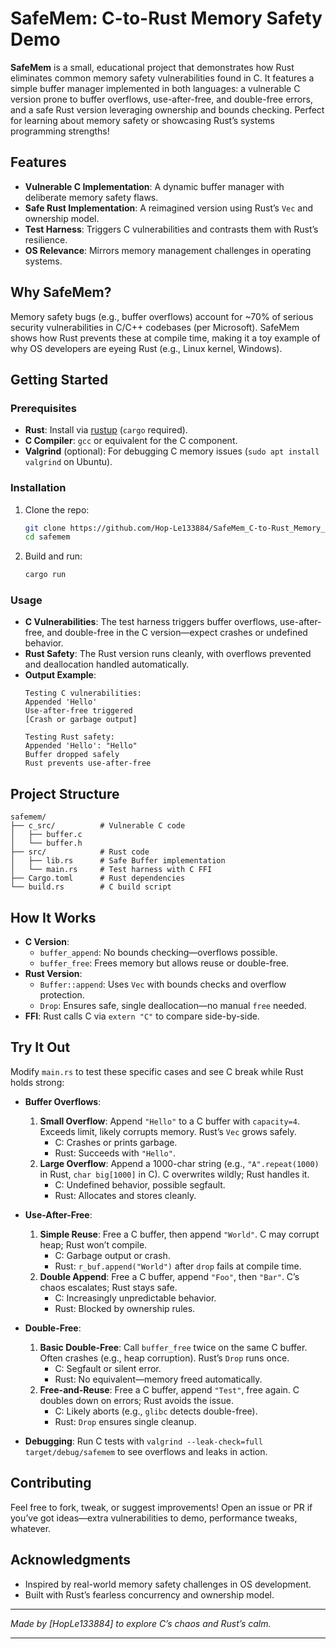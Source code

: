 # SafeMem: C-to-Rust Memory Safety Demo

**SafeMem** is a small, educational project that demonstrates how Rust eliminates common memory safety vulnerabilities found in C. It features a simple buffer manager implemented in both languages: a vulnerable C version prone to buffer overflows, use-after-free, and double-free errors, and a safe Rust version leveraging ownership and bounds checking. Perfect for learning about memory safety or showcasing Rust’s systems programming strengths!

## Features
- **Vulnerable C Implementation**: A dynamic buffer manager with deliberate memory safety flaws.  
- **Safe Rust Implementation**: A reimagined version using Rust’s `Vec` and ownership model.  
- **Test Harness**: Triggers C vulnerabilities and contrasts them with Rust’s resilience.  
- **OS Relevance**: Mirrors memory management challenges in operating systems.

## Why SafeMem?
Memory safety bugs (e.g., buffer overflows) account for ~70% of serious security vulnerabilities in C/C++ codebases (per Microsoft). SafeMem shows how Rust prevents these at compile time, making it a toy example of why OS developers are eyeing Rust (e.g., Linux kernel, Windows).

## Getting Started

### Prerequisites
- **Rust**: Install via [rustup](https://rustup.rs/) (`cargo` required).  
- **C Compiler**: `gcc` or equivalent for the C component.  
- **Valgrind** (optional): For debugging C memory issues (`sudo apt install valgrind` on Ubuntu).  

### Installation
1. Clone the repo:
   ```bash
   git clone https://github.com/Hop-Le133884/SafeMem_C-to-Rust_Memory_Safety_Demo.git
   cd safemem
   ```
2. Build and run:
   ```bash
   cargo run
   ```

### Usage
- **C Vulnerabilities**: The test harness triggers buffer overflows, use-after-free, and double-free in the C version—expect crashes or undefined behavior.  
- **Rust Safety**: The Rust version runs cleanly, with overflows prevented and deallocation handled automatically.  
- **Output Example**:
  ```
  Testing C vulnerabilities:
  Appended 'Hello'
  Use-after-free triggered
  [Crash or garbage output]

  Testing Rust safety:
  Appended 'Hello': "Hello"
  Buffer dropped safely
  Rust prevents use-after-free
  ```

## Project Structure
```
safemem/
├── c_src/          # Vulnerable C code
│   ├── buffer.c
│   └── buffer.h
├── src/            # Rust code
│   ├── lib.rs      # Safe Buffer implementation
│   └── main.rs     # Test harness with C FFI
├── Cargo.toml      # Rust dependencies
└── build.rs        # C build script
```

## How It Works
- **C Version**:  
  - `buffer_append`: No bounds checking—overflows possible.  
  - `buffer_free`: Frees memory but allows reuse or double-free.  
- **Rust Version**:  
  - `Buffer::append`: Uses `Vec` with bounds checks and overflow protection.  
  - `Drop`: Ensures safe, single deallocation—no manual `free` needed.  
- **FFI**: Rust calls C via `extern "C"` to compare side-by-side.

## Try It Out
Modify `main.rs` to test these specific cases and see C break while Rust holds strong:

- **Buffer Overflows**:  
  1. **Small Overflow**: Append `"Hello"` to a C buffer with `capacity=4`. Exceeds limit, likely corrupts memory. Rust’s `Vec` grows safely.  
     - C: Crashes or prints garbage.  
     - Rust: Succeeds with `"Hello"`.  
  2. **Large Overflow**: Append a 1000-char string (e.g., `"A".repeat(1000)` in Rust, `char big[1000]` in C). C overwrites wildly; Rust handles it.  
     - C: Undefined behavior, possible segfault.  
     - Rust: Allocates and stores cleanly.  

- **Use-After-Free**:  
  1. **Simple Reuse**: Free a C buffer, then append `"World"`. C may corrupt heap; Rust won’t compile.  
     - C: Garbage output or crash.  
     - Rust: `r_buf.append("World")` after `drop` fails at compile time.  
  2. **Double Append**: Free a C buffer, append `"Foo"`, then `"Bar"`. C’s chaos escalates; Rust stays safe.  
     - C: Increasingly unpredictable behavior.  
     - Rust: Blocked by ownership rules.  

- **Double-Free**:  
  1. **Basic Double-Free**: Call `buffer_free` twice on the same C buffer. Often crashes (e.g., heap corruption). Rust’s `Drop` runs once.  
     - C: Segfault or silent error.  
     - Rust: No equivalent—memory freed automatically.  
  2. **Free-and-Reuse**: Free a C buffer, append `"Test"`, free again. C doubles down on errors; Rust avoids the issue.  
     - C: Likely aborts (e.g., `glibc` detects double-free).  
     - Rust: `Drop` ensures single cleanup.  

- **Debugging**: Run C tests with `valgrind --leak-check=full target/debug/safemem` to see overflows and leaks in action.

## Contributing
Feel free to fork, tweak, or suggest improvements! Open an issue or PR if you’ve got ideas—extra vulnerabilities to demo, performance tweaks, whatever.

## Acknowledgments
- Inspired by real-world memory safety challenges in OS development.  
- Built with Rust’s fearless concurrency and ownership model.

---

*Made by [HopLe133884] to explore C’s chaos and Rust’s calm.*

---
